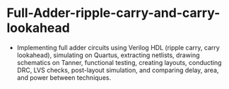 # Full-Adder-ripple-carry-and-carry-lookahead
-	Implementing full adder circuits using Verilog HDL (ripple carry, carry lookahead), simulating on Quartus, extracting netlists, drawing schematics on Tanner, functional testing, creating layouts, conducting DRC, LVS checks, post-layout simulation, and comparing delay, area, and power between techniques.
